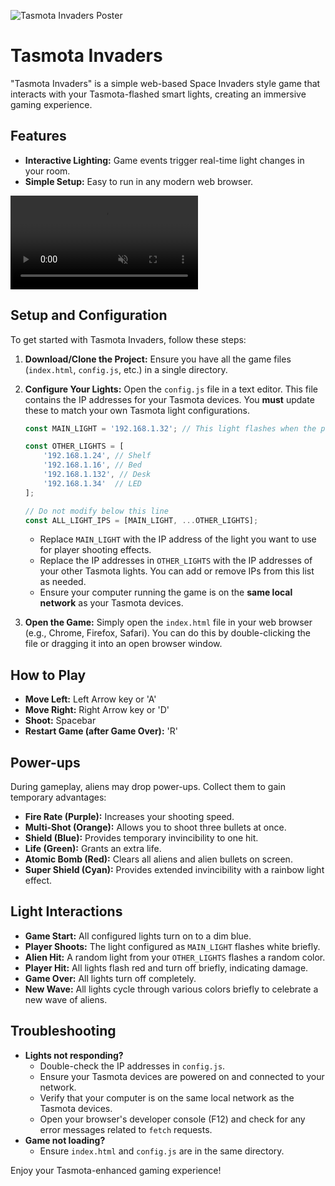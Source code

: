 ![Tasmota Invaders Poster](https://i.imgur.com/iDFyyO1.png)

# Tasmota Invaders

"Tasmota Invaders" is a simple web-based Space Invaders style game that interacts with your Tasmota-flashed smart lights, creating an immersive gaming experience.

## Features

*   **Interactive Lighting:** Game events trigger real-time light changes in your room.
*   **Simple Setup:** Easy to run in any modern web browser.

<video src="https://i.imgur.com/cLYifM7.mp4" controls muted loop autoplay></video>

## Setup and Configuration

To get started with Tasmota Invaders, follow these steps:

1.  **Download/Clone the Project:**
    Ensure you have all the game files (`index.html`, `config.js`, etc.) in a single directory.

2.  **Configure Your Lights:**
    Open the `config.js` file in a text editor. This file contains the IP addresses for your Tasmota devices. You **must** update these to match your own Tasmota light configurations.

    ```javascript
    const MAIN_LIGHT = '192.168.1.32'; // This light flashes when the player shoots

    const OTHER_LIGHTS = [
        '192.168.1.24', // Shelf
        '192.168.1.16', // Bed
        '192.168.1.132', // Desk
        '192.168.1.34'  // LED
    ];

    // Do not modify below this line
    const ALL_LIGHT_IPS = [MAIN_LIGHT, ...OTHER_LIGHTS];
    ```
    *   Replace `MAIN_LIGHT` with the IP address of the light you want to use for player shooting effects.
    *   Replace the IP addresses in `OTHER_LIGHTS` with the IP addresses of your other Tasmota lights. You can add or remove IPs from this list as needed.
    *   Ensure your computer running the game is on the **same local network** as your Tasmota devices.

3.  **Open the Game:**
    Simply open the `index.html` file in your web browser (e.g., Chrome, Firefox, Safari). You can do this by double-clicking the file or dragging it into an open browser window.

## How to Play

*   **Move Left:** Left Arrow key or 'A'
*   **Move Right:** Right Arrow key or 'D'
*   **Shoot:** Spacebar
*   **Restart Game (after Game Over):** 'R'

## Power-ups

During gameplay, aliens may drop power-ups. Collect them to gain temporary advantages:

*   **Fire Rate (Purple):** Increases your shooting speed.
*   **Multi-Shot (Orange):** Allows you to shoot three bullets at once.
*   **Shield (Blue):** Provides temporary invincibility to one hit.
*   **Life (Green):** Grants an extra life.
*   **Atomic Bomb (Red):** Clears all aliens and alien bullets on screen.
*   **Super Shield (Cyan):** Provides extended invincibility with a rainbow light effect.

## Light Interactions

*   **Game Start:** All configured lights turn on to a dim blue.
*   **Player Shoots:** The light configured as `MAIN_LIGHT` flashes white briefly.
*   **Alien Hit:** A random light from your `OTHER_LIGHTS` flashes a random color.
*   **Player Hit:** All lights flash red and turn off briefly, indicating damage.
*   **Game Over:** All lights turn off completely.
*   **New Wave:** All lights cycle through various colors briefly to celebrate a new wave of aliens.

## Troubleshooting

*   **Lights not responding?**
    *   Double-check the IP addresses in `config.js`.
    *   Ensure your Tasmota devices are powered on and connected to your network.
    *   Verify that your computer is on the same local network as the Tasmota devices.
    *   Open your browser's developer console (F12) and check for any error messages related to `fetch` requests.
*   **Game not loading?**
    *   Ensure `index.html` and `config.js` are in the same directory.

Enjoy your Tasmota-enhanced gaming experience!
